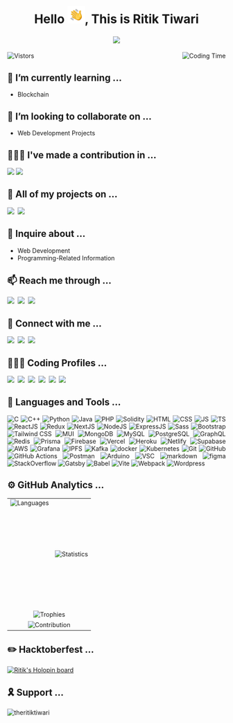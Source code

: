 
<h1 align="center">Hello <img alt="👋🏻" src="./_assets/Hello.gif" width='40' />, This is Ritik Tiwari</h1>
<h3 align="center">
<!--      I am a full stack web developer, with a passion of blockchain development. Undergraduate in Computer Science Specialization in Cyber Physical Systems from VIT Chennai. -->
<img src="https://readme-typing-svg.herokuapp.com?color=99D1CE&center=true&lines=Full+Stack+Web+Developer;Blockchain+Enthusiast;Computer+Science+Undergrad;">
</h3>


<div>
  <img align="left" src="https://komarev.com/ghpvc/?username=theritiktiwari&label=Visitors&color=0E75B6&style=plastic" alt="Vistors" />
  
  <a href="https://wakatime.com/@theritiktiwari">
       <img align="right" src="https://wakatime.com/badge/user/9e45bc68-c034-4ab1-a8a9-50e261c72c1b.svg" alt="Coding Time" />
  </a>
</div>

<br/>


## 🌱 I’m currently learning ...
- Blockchain


## 👯 I’m looking to collaborate on ...
- Web Development Projects


## 👷🏻‍♂️ I've made a contribution in ...
<a href="https://www.github.com/codingwalls" target="_blank"><img src="https://shields.io/badge/CodingWalls-50009F?style=for-the-badge" /></a>
<a href="https://www.github.com/vitfam" target="_blank"><img src="https://shields.io/badge/VITFAM-C9E06C?style=for-the-badge" /></a>


## 📄 All of my projects on ...
<a href="https://www.github.com/theritiktiwari" target="_blank"><img src="https://shields.io/badge/github-333?style=for-the-badge&logo=github&logoColor=white" /></a>&nbsp;
<a href="https://www.codepen.io/theritiktiwari" target="_blank"><img src="https://shields.io/badge/codepen-333?style=for-the-badge&logo=codepen&logoColor=white" /></a>&nbsp;


## 💬 Inquire about ...
- Web Development
- Programming-Related Information


## 📫 Reach me through ...
<a href="https://theritiktiwari.vercel.app" target="_blank"><img src="https://shields.io/badge/portfolio-0060FF?style=for-the-badge&logo=portfolio&logoColor=EA4335" /></a>&nbsp;
<a href="mailto:theritiktiwari@gmail.com" target="_blank"><img src="https://shields.io/badge/email-DDD?style=for-the-badge&logo=gmail&logoColor=EA4335" /></a>&nbsp;
<a href="https://medium.com/@theritiktiwari" target="_blank"><img src="https://shields.io/badge/blog-F9F9F9?style=for-the-badge&logo=blogger&logoColor=black" /></a>&nbsp;


## 🤝 Connect with me ...
<a href="https://linkedin.com/in/theritiktiwari" target="_blank"><img src="https://shields.io/badge/linkedin-0077B5?style=for-the-badge&logo=linkedin&logoColor=white" /></a>&nbsp;
<a href="https://instagram.com/theritiktiwari" target="_blank"><img src="https://shields.io/badge/instagram-BC2A8D?style=for-the-badge&logo=instagram&logoColor=FFF" /></a>&nbsp;
<a href="https://twitter.com/theritiktiwari" target="_blank"><img src="https://shields.io/badge/twitter-1DA1F2?style=for-the-badge&logo=twitter&logoColor=white" /></a>&nbsp;

     
     
## 👨🏻‍💻 Coding Profiles ...

<a href="https://www.leetcode.com/theritiktiwari" target="_blank"><img src="https://shields.io/badge/-Leetcode-FF9E00?style=for-the-badge&logo=Leetcode&logoColor=070706" /></a>&nbsp;
<a href="https://www.codechef.com/users/theritiktiwari" target="_blank"><img src="https://shields.io/badge/-CodeChef-E4E0C8?style=for-the-badge&logo=Codechef&logoColor=753A0B" /></a>&nbsp;
<a href="https://codeforces.com/profile/theritiktiwari" target="_blank"><img src="https://shields.io/badge/-Codeforces-E29A9E?style=for-the-badge&logo=Codeforces&logoColor=753A0B" /></a>&nbsp;
<a href="https://auth.geeksforgeeks.org/user/theritiktiwari/profile" target="_blank"><img src="https://shields.io/badge/-Geeks%20For%20Geeks-008F3E?style=for-the-badge&logo=GeeksForGeeks&logoColor=FFF" /></a>&nbsp;
<a href="https://www.hackerearth.com/@theritiktiwari" target="_blank"><img src="https://shields.io/badge/-HackerEarth-2C3156?style=for-the-badge&logo=Hackerearth&logoColor=FFF" /></a>&nbsp;
<a href="https://www.hackerrank.com/theritiktiwari" target="_blank"><img src="https://shields.io/badge/-HackerRank-00BF5A?style=for-the-badge&logo=Hackerrank&logoColor=0D131F" /></a>&nbsp;


## 🧰 Languages and Tools ...

<div align="justify">
  <img src="https://skillicons.dev/icons?i=c" height="30" width="30" alt="C" />
  <img src="https://skillicons.dev/icons?i=cpp" height="30" width="30" alt="C++" />
  <img src="https://skillicons.dev/icons?i=python" height="30" width="30" alt="Python" />
  <img src="https://skillicons.dev/icons?i=java" height="30" width="30" alt="Java" />
  <img src="https://skillicons.dev/icons?i=php" height="30" width="30" alt="PHP" />
  <img src="https://skillicons.dev/icons?i=solidity" height="30" width="30" alt="Solidity" />

  <img src="https://skillicons.dev/icons?i=html" height="30" width="30" alt="HTML" />
  <img src="https://skillicons.dev/icons?i=css" height="30" width="30" alt="CSS" />
  <img src="https://skillicons.dev/icons?i=js" height="30" width="30" alt="JS" />
  <img src="https://skillicons.dev/icons?i=ts" height="30" width="30" alt="TS" />

  <img src="https://skillicons.dev/icons?i=react" height="30" width="30" alt="ReactJS" />
  <img src="https://skillicons.dev/icons?i=redux" height="30" width="30" alt="Redux" />
  <img src="https://skillicons.dev/icons?i=next" height="30" width="30" alt="NextJS" />
  <img src="https://skillicons.dev/icons?i=nodejs" height="30" width="30" alt="NodeJS" />
  <img src="https://skillicons.dev/icons?i=express" height="30" width="30" alt="ExpressJS" />
  
  <img src="https://skillicons.dev/icons?i=sass" height="30" width="30" alt="Sass" />
  <img src="https://skillicons.dev/icons?i=bootstrap" height="30" width="30" alt="Bootstrap" />
  <img src="https://skillicons.dev/icons?i=tailwind" height="30" width="30" alt="Tailwind CSS" />
  <img src="https://skillicons.dev/icons?i=materialui" height="30" width="30" alt="MUI" />
  
  <img src="https://skillicons.dev/icons?i=mongodb" height="30" width="30" alt="MongoDB" />
  <img src="https://skillicons.dev/icons?i=mysql" height="30" width="30" alt="MySQL" />
  <img src="https://skillicons.dev/icons?i=postgres" height="30" width="30" alt="PostgreSQL" />
  <img src="https://skillicons.dev/icons?i=graphql" height="30" width="30" alt="GraphQL" />
  <img src="https://skillicons.dev/icons?i=redis" height="30" width="30" alt="Redis" />
  <img src="https://skillicons.dev/icons?i=prisma" height="30" width="30" alt="Prisma" />

  <img src="https://skillicons.dev/icons?i=firebase" height="30" width="30" alt="Firebase" />
  <img src="https://skillicons.dev/icons?i=vercel" height="30" width="30" alt="Vercel" />
  <img src="https://skillicons.dev/icons?i=heroku" height="30" width="30" alt="Heroku" />
  <img src="https://skillicons.dev/icons?i=netlify" height="30" width="30" alt="Netlify" />
  <img src="https://skillicons.dev/icons?i=supabase" height="30" width="30" alt="Supabase" />
  <img src="https://skillicons.dev/icons?i=aws" height="30" width="30" alt="AWS" />

  <img src="https://skillicons.dev/icons?i=grafana" height="30" width="30" alt="Grafana" />
  <img src="https://skillicons.dev/icons?i=ipfs" height="30" width="30" alt="IPFS" />
  <img src="https://skillicons.dev/icons?i=kafka" height="30" width="30" alt="Kafka" />

  <img src="https://skillicons.dev/icons?i=docker" height="30" width="30" alt="docker" />
  <img src="https://skillicons.dev/icons?i=kubernetes" height="30" width="30" alt="Kubernetes" />
  <img src="https://skillicons.dev/icons?i=git" height="30" width="30" alt="Git" />
  <img src="https://skillicons.dev/icons?i=github" height="30" width="30" alt="GitHub" />
  <img src="https://skillicons.dev/icons?i=githubactions" height="30" width="30" alt="GitHub Actions" />
  <img src="https://skillicons.dev/icons?i=postman" height="30" width="30" alt="Postman" />

  <img src="https://skillicons.dev/icons?i=arduino" height="30" width="30" alt="Arduino" />
  <img src="https://skillicons.dev/icons?i=vscode" height="30" width="30" alt="VSC" />
  <img src="https://skillicons.dev/icons?i=md" height="30" width="30" alt="markdown" />
  <img src="https://skillicons.dev/icons?i=figma" height="30" width="30" alt="figma" />
  <img src="https://skillicons.dev/icons?i=stackoverflow" height="30" width="30" alt="StackOverflow" />  

  <img src="https://skillicons.dev/icons?i=gatsby" height="30" width="30" alt="Gatsby" />
  <img src="https://skillicons.dev/icons?i=babel" height="30" width="30" alt="Babel" />
  <img src="https://skillicons.dev/icons?i=vite" height="30" width="30" alt="Vite" />
  <img src="https://skillicons.dev/icons?i=webpack" height="30" width="30" alt="Webpack" />
  <img src="https://skillicons.dev/icons?i=wordpress" height="30" width="30" alt="Wordpress" />
</div>

## ⚙️ GitHub Analytics ...

<table border="0"> 
  <tr>
    <td>
      <img align="left" src="https://github-readme-stats.vercel.app/api/top-langs/?username=theritiktiwari&layout=compact&langs_count=8&theme=gotham" alt="Languages" height="250" >
    </td>     
    <td>
      <img align="center" src="https://github-readme-stats-eight-theta.vercel.app/api?username=theritiktiwari&theme=gotham&show_icons=true&include_all_commits=true&count_private=true" alt="Statistics" height="250" >
    </td>
  </tr>

  <tr>
    <td colspan="2" align="center">
      <img align="center" src="https://github-profile-trophy.vercel.app/?username=theritiktiwari&theme=algolia&no-bg=true&no-frame=true&column=-1&rank=SECRET,SSS,SS,S,AAA,AA,A,B,C" alt="Trophies"/>
      </td>
  </tr>
  
  <tr>
    <td colspan="2" align="center">
      <img align="center" src="https://github-readme-streak-stats.herokuapp.com?user=theritiktiwari&theme=gotham" alt="Contribution" />
      </td>
  </tr>
</table>

## ✏️ Hacktoberfest ...
[![Ritik's Holopin board](https://holopin.io/api/user/board?user=theritiktiwari)](https://holopin.io/@theritiktiwari)

## 🎗 Support ...
<a href="https://www.buymeacoffee.com/theritiktiwari"> <img align="left" src="https://cdn.buymeacoffee.com/buttons/v2/default-blue.png" height="50" width="210" alt="theritiktiwari" /></a>
